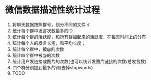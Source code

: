 # 微信数据描述性统计过程

1. 将聊天数据按照群号，划分不同的文件 √
2. 统计每个群中发言次数最多的ID
3. 统计每个群的活跃度，和所有群加起来的活跃度，在每天时间上的分布
4. 统计每个人的发言长短，和平均长度；
5. 统计每个群中，被@的次数
6. 统计四个群中被@的次数
7. 统计用户发链接或图片的次数(也可以统计发图片链接的次数/总发言数)
8. 四个群分别提到最多的词(去掉stopwords)
9. TODO
